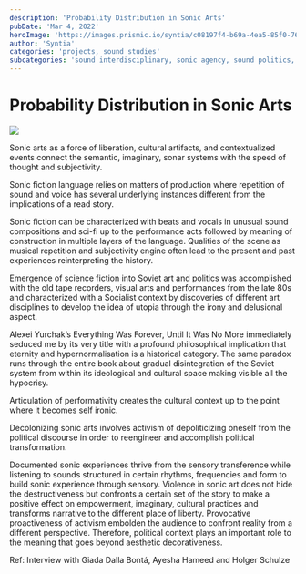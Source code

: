 ```yaml
---
description: 'Probability Distribution in Sonic Arts'
pubDate: 'Mar 4, 2022'
heroImage: 'https://images.prismic.io/syntia/c08197f4-b69a-4ea5-85f0-76dbf2b59d6d_la-musique-1939.jpg?auto=compress,format'
author: 'Syntia'
categories: 'projects, sound studies'
subcategories: 'sound interdisciplinary, sonic agency, sound politics, discrete data, probability distribution'
---
```


# **Probability Distribution in Sonic Arts**

![](https://images.prismic.io/syntia/c08197f4-b69a-4ea5-85f0-76dbf2b59d6d_la-musique-1939.jpg?auto=compress,format)

Sonic arts as a force of liberation, cultural artifacts, and contextualized events connect the semantic, imaginary, sonar systems with the speed of thought and subjectivity.

Sonic fiction language relies on matters of production where repetition of sound and voice has several underlying instances different from the implications of a read story. 

Sonic fiction can be characterized with beats and vocals in unusual sound compositions and sci-fi up to the performance acts followed by meaning of construction in multiple layers of the language. Qualities of the scene as musical repetition and subjectivity engine often lead to the present and past experiences reinterpreting the history. 

Emergence of science fiction into Soviet art and politics was accomplished with the old tape recorders, visual arts and performances from the late 80s and characterized with a Socialist context by discoveries of different art disciplines to develop the idea of utopia through the irony and delusional aspect. 

Alexei Yurchak’s Everything Was Forever, Until It Was No More immediately seduced me by its very title with a profound philosophical implication that eternity and hypernormalisation is a historical category. The same paradox runs through the entire book about gradual disintegration of the Soviet system from within its ideological and cultural space making visible all the hypocrisy. 

Articulation of performativity creates the cultural context up to the point where it becomes self ironic.

Decolonizing sonic arts involves activism of depoliticizing oneself from the political discourse in order to reengineer and accomplish political transformation.

Documented sonic experiences thrive from the sensory transference while listening to sounds structured in certain rhythms, frequencies and form to build sonic experience through sensory. Violence in sonic art does not hide the destructiveness but confronts a certain set of the story to make a positive effect on empowerment, imaginary, cultural practices and transforms narrative to the different place of liberty. Provocative proactiveness of activism embolden the audience to confront reality from a different perspective. Therefore, political context plays an important role to the meaning that goes beyond aesthetic decorativeness.

Ref: Interview with Giada Dalla Bontá, Ayesha Hameed and Holger Schulze